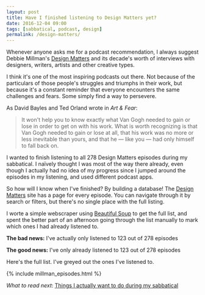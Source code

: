 ```yaml
---
layout: post
title: Have I finished listening to Design Matters yet?
date: 2016-12-04 09:00
tags: [sabbatical, podcast, design]
permalink: /design-matters/
---
```

Whenever anyone asks me for a podcast recommendation, I always suggest Debbie Millman's [Design Matters](http://www.debbiemillman.com/designmatters) and its decade's worth of interviews with designers, writers, artists and other creative types.

I think it's one of the most inspiring podcasts out there. Not because of the particulars of those people's struggles and triumphs in their work, but because it's a constant reminder that everyone encounters the same challenges and fears. Some simply find a way to persevere.

As David Bayles and Ted Orland wrote in *Art & Fear*:

> It won't help you to know exactly what Van Gogh needed to gain or lose in order to get on with his work. What is worth recognizing is that Van Gogh needed to gain or lose at all, that his work was no more or less inevitable than yours, and that he &mdash; like you &mdash; had only himself to fall back on.

I wanted to finish listening to all 278 Design Matters episodes during my sabbatical. I naïvely thought I was most of the way there already, even though I actually had no idea of my progress since I jumped around the episodes in my listening, and used different podcast apps.

So how will I know when I've finished? By building a database! The [Design Matters](http://www.debbiemillman.com/designmatters) site has a page for every episode. You can navigate through it by search or filters, but there's no single place with the full listing.

I worte a simple webscraper using [Beautiful Soup](https://www.crummy.com/software/BeautifulSoup/) to get the full list, and spent the better part of an afternoon going through the list manually to mark which ones I had already listened to.

**The bad news:** I've actually only listened to 123 out of 278 episodes

**The good news:** I've only already listened to 123 out of 278 episodes

Here's the full list. I've greyed out the ones I've listened to.

{% include millman_episodes.html %}

*What to read next*: [Things I actually want to do during my sabbatical](/sabbatical/)